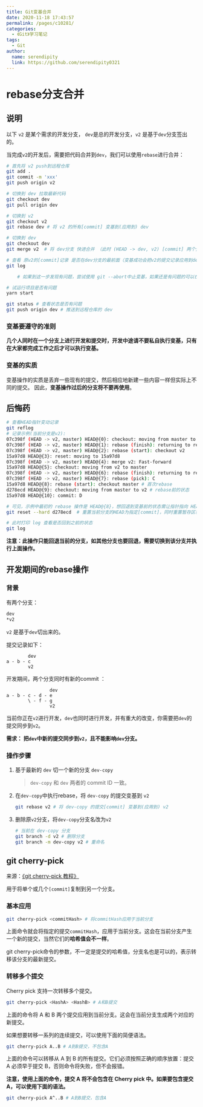 ```yaml
---
title: Git变基合并
date: 2020-11-18 17:43:57
permalink: /pages/c10281/
categories:
  - 《Git》学习笔记
tags:
  - Git
author:
  name: serendipity
  link: https://github.com/serendipity0321
---
```

# rebase分支合并



## 说明

以下 `v2` 是某个需求的开发分支， `dev`是总的开发分支，`v2` 是基于`dev`分支签出的。

当完成`v2`的开发后，需要把代码合并到`dev`，我们可以使用`rebase`进行合并：

```sh
# 首先将 v2 push到远程仓库
git add .
git commit -m 'xxx'
git push origin v2

# 切换到 dev 拉取最新代码
git checkout dev
git pull origin dev

# 切换到 v2
git checkout v2
git rebase dev # 将 v2 的所有[commit] 变基到(应用到) dev

# 切换到 dev
git checkout dev
git merge v2  # 将 dev分支 快进合并 （此时 (HEAD -> dev, v2) [commit] 两个分支指向同一个提交）

# 查看 原v2的[commit]记录 是否在dev分支的最前面（变基成功会把v2的提交记录应用到dev分支的最前面）
git log

	# 如果到这一步发现有问题，尝试使用 git --abort中止变基，如果还是有问题的可以在dev分支上使用《后悔药》操作， 再到v2分支上使用《后悔药》操作，即可使两个分支都回退到 rebase变基 之前的状态

# 试运行项目是否有问题
yarn start

git status # 查看状态是否有问题
git push origin dev # 推送到远程仓库的 dev

```

### 变基要遵守的准则
**几个人同时在一个分支上进行开发和提交时，开发中途请不要私自执行变基，只有在大家都完成工作之后才可以执行变基。**

### 变基的实质
变基操作的实质是丢弃一些现有的提交，然后相应地新建一些内容一样但实际上不同的提交。
因此，**变基操作过后的分支将不要再使用**。





## 后悔药

```sh
# 查看HEAD指针变动记录
git reflog
# 记录示例(当前分支是v2):
07c398f (HEAD -> v2, master) HEAD@{0}: checkout: moving from master to v2
07c398f (HEAD -> v2, master) HEAD@{1}: rebase (finish): returning to refs/heads/master
07c398f (HEAD -> v2, master) HEAD@{2}: rebase (start): checkout v2
15a97d8 HEAD@{3}: reset: moving to 15a97d8
07c398f (HEAD -> v2, master) HEAD@{4}: merge v2: Fast-forward
15a97d8 HEAD@{5}: checkout: moving from v2 to master
07c398f (HEAD -> v2, master) HEAD@{6}: rebase (finish): returning to refs/heads/v2
07c398f (HEAD -> v2, master) HEAD@{7}: rebase (pick): C
15a97d8 HEAD@{8}: rebase (start): checkout master # 首次rebase
d278ecd HEAD@{9}: checkout: moving from master to v2 # rebase前的状态
15a97d8 HEAD@{10}: commit: D

# 可见，示例中最初的 rebase 操作是 HEAD@{8}，想回退到变基前的状态需让指针指向 HEAD@{9}
git reset --hard d278ecd  # 重置当前分支的HEAD为指定[commit]，同时重置暂存区和工作区，与指定[commit]一致

# 此时打印 log 查看是否回到之前的状态
git log
```

**注意：此操作只能回退当前的分支，如其他分支也要回退，需要切换到该分支并执行上面操作。**





## 开发期间的rebase操作

### 背景

有两个分支：

```sh
dev
*v2
```

`v2` 是基于`dev`切出来的。

提交记录如下：

```
		dev
a - b - c
		v2
```

开发期间，两个分支同时有新的commit ：

```
				dev
a - b - c - d - e
		\ - f - g
				v2
```

当前你正在`v2`进行开发，`dev`也同时进行开发，并有重大的改变，你需要把`dev`的提交同步到`v2`。

**需求： 把`dev`中新的提交同步到`v2`，且不能影响`dev`分支。**

### 操作步骤

1. 基于最新的 `dev` 切一个新的分支 `dev-copy`

   >  `dev-copy` 和 `dev`  两者的 commit ID 一致。

2. 在`dev-copy`中执行rebase，将 `dev-copy` 的提交变基到 `v2`

   ```sh
   git rebase v2 # 将 dev-copy 的提交[commit] 变基到(应用到) v2
   ```

3. 删除原`v2`分支，将`dev-copy`分支名改为`v2`

   ```sh
   # 当前在 dev-copy 分支
   git branch -d v2 # 删除分支
   git branch -m dev-copy v2 # 重命名
   ```

## git cherry-pick
来源：[《git cherry-pick 教程》](http://www.ruanyifeng.com/blog/2020/04/git-cherry-pick.html)

用于将单个或几个`[commit]`复制到另一个分支。
### 基本应用

```sh
git cherry-pick <commitHash> # 将commitHash应用于当前分支
```
上面命令就会将指定的提交`commitHash`，应用于当前分支。这会在当前分支产生一个新的提交，当然它们的**哈希值会不一样**。

git cherry-pick命令的参数，不一定是提交的哈希值，分支名也是可以的，表示转移该分支的最新提交。

### 转移多个提交
Cherry pick 支持一次转移多个提交。

```sh
git cherry-pick <HashA> <HashB> # A和B提交
```
上面的命令将 A 和 B 两个提交应用到当前分支。这会在当前分支生成两个对应的新提交。

如果想要转移一系列的连续提交，可以使用下面的简便语法。

```sh
git cherry-pick A..B # A到B提交，不包含A
```
上面的命令可以转移从 A 到 B 的所有提交。它们必须按照正确的顺序放置：提交 A 必须早于提交 B，否则命令将失败，但不会报错。

**注意，使用上面的命令，提交 A 将不会包含在 Cherry pick 中。如果要包含提交 A，可以使用下面的语法。**

```sh
git cherry-pick A^..B # A到B提交，包含A
```
